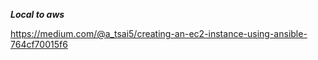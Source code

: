 **_Local to aws_**

https://medium.com/@a_tsai5/creating-an-ec2-instance-using-ansible-764cf70015f6
